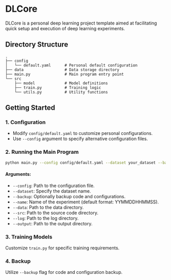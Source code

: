# DLCore

DLCore is a personal deep learning project template aimed at facilitating quick setup and execution of deep learning experiments.

## Directory Structure

```
.
├── config
│   └── default.yaml      # Personal default configuration
├── data                  # Data storage directory
├── main.py               # Main program entry point
└── src
    ├── model             # Model definitions
    ├── train.py          # Training logic
    └── utils.py          # Utility functions
```

## Getting Started

### 1. Configuration

- Modify `config/default.yaml` to customize personal configurations.
- Use `--config` argument to specify alternative configuration files.

### 2. Running the Main Program

```bash
python main.py --config config/default.yaml --dataset your_dataset --backup --name experiment_name --data data_directory --src source_directory --log log_directory --output output_directory
```

#### Arguments:

- `--config`: Path to the configuration file.
- `--dataset`: Specify the dataset name.
- `--backup`: Optionally backup code and configurations.
- `--name`: Name of the experiment (default format: YYMMDDHHMMSS).
- `--data`: Path to the data directory.
- `--src`: Path to the source code directory.
- `--log`: Path to the log directory.
- `--output`: Path to the output directory.

### 3. Training Models

Customize `train.py` for specific training requirements.

### 4. Backup

Utilize `--backup` flag for code and configuration backup.